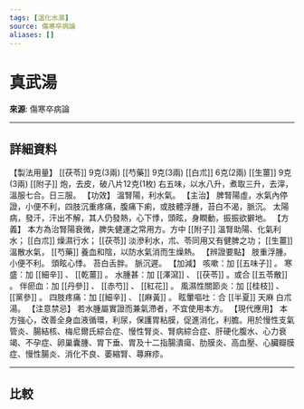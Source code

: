 ```yaml
---
tags: [溫化水濕]
source: 傷寒卒病論
aliases: []
---
```


# 真武湯

**來源**: 傷寒卒病論  

---

## 詳細資料
【製法用量】 [[茯苓]] 9克(3兩) [[芍藥]] 9克(3兩) [[白朮]] 6克(2兩) [[生薑]] 9克(3兩) [[附子]] 炮，去皮，破八片12克(1枚)
右五味，以水八升，煮取三升，去滓，溫服七合。日三服。
【功效】
溫腎陽，利水氣。
【主治】
脾腎陽虛，水氣內停證，小便不利，四肢沉重疼痛，腹痛下痢，或肢體浮腫，苔白不渴，脈沉。
太陽病，發汗，汗出不解，其人仍發熱，心下悸，頭眩，身瞤動，振振欲擗地。
【方義】
本方為治腎陽衰微，脾失健運之常用方。方中 [[附子]] 溫腎助陽、化氣利水； [[白朮]] 燥濕行水； [[茯苓]] 淡滲利水，朮、苓同用又有健脾之功； [[生薑]] 溫散水氣， [[芍藥]] 養血和陰，以防水氣消而生燥熱。
【辨證要點】
肢重浮腫。
小便不利。
頭眩心悸。
苔白舌胖。
脈沉遲。
【加減】
咳嗽：加 [[五味子]] 。
寒盛：加 [[細辛]] 、 [[乾薑]] 。
水腫甚：加 [[澤瀉]] 、 [[茯苓]] 。或合 [[五苓散]] 。
伴瘀血：加 [[丹參]] 、 [[赤芍]] 、 [[紅花]] 。
風濕性關節炎：加 [[桂枝]] 、 [[黨參]] 。
四肢疼痛：加 [[細辛]] 、 [[麻黃]] 。
眩暈嘔吐：合 [[半夏]] 天麻
白朮湯。
【注意禁忌】
若水腫屬實證而兼氣滯者，不宜使用本方。
【現代應用】
本方強心，改善全身血液循環，利尿，保護胃粘膜，促進消化，利膽。用於慢性支氣管炎、腸結核、梅尼爾氏綜合症、慢性腎炎、腎病綜合症、肝硬化腹水、心力衰竭、不孕症、卵巢囊腫、胃下垂、胃及十二指腸潰瘍、肋膜炎、高血壓、心臟瓣膜症、慢性腸炎、消化不良、萎縮腎、蕁麻疹。

---

## 比較
